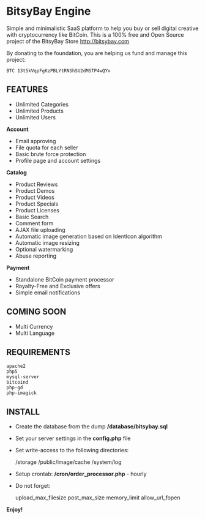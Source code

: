 BitsyBay Engine
===============

Simple and minimalistic SaaS platform to help you buy or sell digital creative with cryptocurrency like BitCoin. This is a 100% free and Open Source project of the BitsyBay Store http://bitsybay.com

By donating to the foundation, you are helping us fund and manage this project: 

    BTC 13t5kVqpFgKzPBLYtRNShSU2dMSTP4wQYx

FEATURES
--------

* Unlimited Categories
* Unlimited Products
* Unlimited Users

**Account**

* Email approving
* File quota for each seller
* Basic brute force protection
* Profile page and account settings

**Catalog**

* Product Reviews
* Product Demos
* Product Videos
* Product Specials
* Product Licenses
* Basic Search
* Comment form
* AJAX file uploading
* Automatic image generation based on IdentIcon algorithm
* Automatic image resizing
* Optional watermarking
* Abuse reporting

**Payment**

* Standalone BitCoin payment processor
* Royalty-Free and Exclusive offers
* Simple email notifications

COMING SOON
-----------

* Multi Currency
* Multi Language

REQUIREMENTS
------------


    apache2 
    php5 
    mysql-server 
    bitcoind 
    php-gd 
    php-imagick 

INSTALL
-------

* Create the database from the dump **/database/bitsybay.sql**
* Set your server settings in the **config.php** file
* Set write-access to the following directories:


    /storage 
    /public/image/cache 
    /system/log 

* Setup crontab: **/cron/order_processor.php** - hourly
* Do not forget:


    upload_max_filesize 
    post_max_size 
    memory_limit 
    allow_url_fopen 

**Enjoy!**
